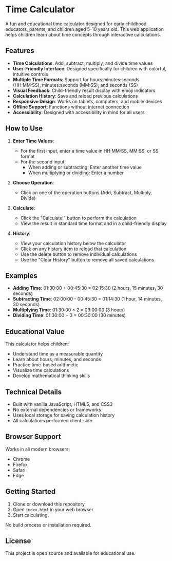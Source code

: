 # Time Calculator

A fun and educational time calculator designed for early childhood educators, parents, and children aged 5-10 years old. This web application helps children learn about time concepts through interactive calculations.

## Features

- **Time Calculations**: Add, subtract, multiply, and divide time values
- **User-Friendly Interface**: Designed specifically for children with colorful, intuitive controls
- **Multiple Time Formats**: Support for hours:minutes:seconds (HH:MM:SS), minutes:seconds (MM:SS), and seconds (SS)
- **Visual Feedback**: Child-friendly result display with emoji indicators
- **Calculation History**: Save and reload previous calculations
- **Responsive Design**: Works on tablets, computers, and mobile devices
- **Offline Support**: Functions without internet connection
- **Accessibility**: Designed with accessibility in mind for all users

## How to Use

1. **Enter Time Values**:
   - For the first input, enter a time value in HH:MM:SS, MM:SS, or SS format
   - For the second input:
     - When adding or subtracting: Enter another time value
     - When multiplying or dividing: Enter a number

2. **Choose Operation**:
   - Click on one of the operation buttons (Add, Subtract, Multiply, Divide)

3. **Calculate**:
   - Click the "Calculate!" button to perform the calculation
   - View the result in standard time format and in a child-friendly display

4. **History**:
   - View your calculation history below the calculator
   - Click on any history item to reload that calculation
   - Use the delete button to remove individual calculations
   - Use the "Clear History" button to remove all saved calculations

## Examples

- **Adding Time**: 01:30:00 + 00:45:30 = 02:15:30 (2 hours, 15 minutes, 30 seconds)
- **Subtracting Time**: 02:00:00 - 00:45:30 = 01:14:30 (1 hour, 14 minutes, 30 seconds)
- **Multiplying Time**: 01:30:00 × 2 = 03:00:00 (3 hours)
- **Dividing Time**: 01:30:00 ÷ 3 = 00:30:00 (30 minutes)

## Educational Value

This calculator helps children:
- Understand time as a measurable quantity
- Learn about hours, minutes, and seconds
- Practice time-based arithmetic
- Visualize time calculations
- Develop mathematical thinking skills

## Technical Details

- Built with vanilla JavaScript, HTML5, and CSS3
- No external dependencies or frameworks
- Uses local storage for saving calculation history
- All calculations performed client-side

## Browser Support

Works in all modern browsers:
- Chrome
- Firefox
- Safari
- Edge

## Getting Started

1. Clone or download this repository
2. Open `index.html` in your web browser
3. Start calculating!

No build process or installation required.

## License

This project is open source and available for educational use.
